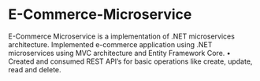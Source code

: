 # E-Commerce-Microservice
E-Commerce Microservice is a implementation of .NET microservices architecture.
Implemented e-commerce application using .NET microservices using MVC architecture and Entity Framework Core. • Created and consumed REST API’s for basic operations like create, update, read and delete.
